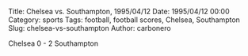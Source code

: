 Title: Chelsea vs. Southampton, 1995/04/12
Date: 1995/04/12 00:00
Category: sports
Tags: football, football scores, Chelsea, Southampton
Slug: chelsea-vs-southampton
Author: carbonero


Chelsea 0 - 2 Southampton
